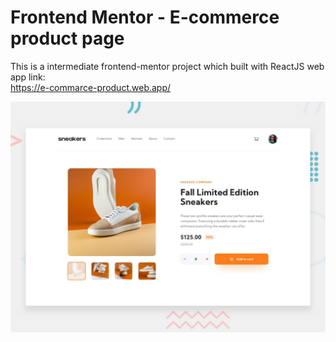 # Frontend Mentor - E-commerce product page

This is a intermediate frontend-mentor project which built with ReactJS web app link:
<br>
https://e-commarce-product.web.app/

![Design preview for the E-commerce product page coding challenge](./design/desktop-preview.jpg)


